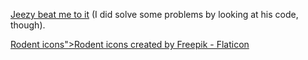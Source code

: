 [Jeezy beat me to it](https://github.com/LGUG2Z/masir) (I did solve some problems by looking at his code, though).

[Rodent icons">Rodent icons created by Freepik - Flaticon](https://www.flaticon.com/free-icons/rodent)